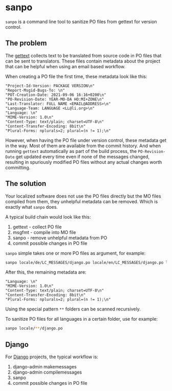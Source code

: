 # sanpo

`sanpo` is a command line tool to sanitize PO files from gettext for version
control.

## The problem

The [gettext](https://www.gnu.org/software/gettext/) collects text to be
translated from source code in PO files that can be sent to translators. These
files contain metadata about the project that can be helpful when using an
email based workflow.

When creating a PO file the first time, these metadata look like this:

```
"Project-Id-Version: PACKAGE VERSION\n"
"Report-Msgid-Bugs-To: \n"
"POT-Creation-Date: 2021-09-06 16:16+0200\n"
"PO-Revision-Date: YEAR-MO-DA HO:MI+ZONE\n"
"Last-Translator: FULL NAME <EMAIL@ADDRESS>\n"
"Language-Team: LANGUAGE <LL@li.org>\n"
"Language: \n"
"MIME-Version: 1.0\n"
"Content-Type: text/plain; charset=UTF-8\n"
"Content-Transfer-Encoding: 8bit\n"
"Plural-Forms: nplurals=2; plural=(n != 1);\n"
```

However, when having the PO file under version control, these metadata get in
the way. Most of them are available from the commit history. And when
running `gettext` automatically as part of the build process, the
`PO-Revision-Date` get updated every time even if none of the messages
changed, resulting in spuriously modified PO files without any actual
changes worth committing.

## The solution

Your localized software does not use the PO files directly but the MO files
compiled from them, they unhelpful metadata can be removed. Which is exactly
what `sanpo` does.

A typical build chain would look like this:

1. gettext - collect PO file
2. msgfmt - compile into MO file
3. sanpo - remove unhelpful metadata from PO
4. commit possible changes in PO file

`sanpo` simple takes one or more PO files as argument, for example:

```bash
sanpo locale/de/LC_MESSAGES/django.po locale/en/LC_MESSAGES/django.po locale/hu/LC_MESSAGES/django.po
```

After this, the remaining metadata are:

```
"Language: \n"
"MIME-Version: 1.0\n"
"Content-Type: text/plain; charset=UTF-8\n"
"Content-Transfer-Encoding: 8bit\n"
"Plural-Forms: nplurals=2; plural=(n != 1);\n"
```

Using the special pattern `**` folders can be scanned recursively.

To sanitize PO files for all languages in a certain folder, use for example:

```bash
sanpo locale/**/django.po
```

## Django

For [Django](https://www.djangoproject.com/) projects, the typical workflow
is:

1. django-admin makemessages
2. django-admin compilemessages
3. sanpo
4. commit possible changes in PO file
